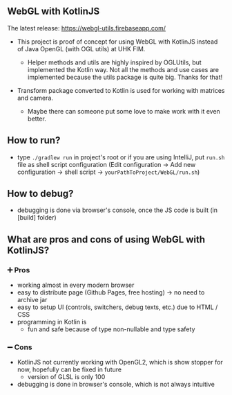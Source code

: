 ## WebGL with KotlinJS

The latest release: https://webgl-utils.firebaseapp.com/

- This project is proof of concept for using WebGL with KotlinJS instead of Java OpenGL (with OGL utils) at UHK FIM.
  - Helper methods and utils are highly inspired by OGLUtils, but implemented the Kotlin way. Not all the methods and use cases are implemented
    because the utils package is quite big. Thanks for that!

- Transform package converted to Kotlin is used for working with matrices and camera.
  - Maybe there can someone put some love to make work with it even better.

## How to run?
- type `./gradlew run` in project's root or if you are using IntelliJ, put `run.sh`
  file as shell script configuration (Edit configuration → Add new configuration → shell script → `yourPathToProject/WebGL/run.sh`)

## How to debug?
- debugging is done via browser's console, once the JS code is built (in [build] folder)

## What are pros and cons of using WebGL with KotlinJS?
### ➕ Pros
- working almost in every modern browser
- easy to distribute page (Github Pages, free hosting) → no need to archive jar
- easy to setup UI (controls, switchers, debug texts, etc.) due to HTML / CSS
- programming in Kotlin is
  - fun and safe because of type non-nullable and type safety

### ➖ Cons
- KotlinJS not currently working with OpenGL2, which is show stopper for now, hopefully can be fixed in future
  - version of GLSL is only 100
- debugging is done in browser's console, which is not always intuitive